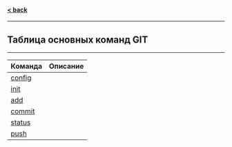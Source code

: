 #### [< back](/readme.md)
---
## Таблица основных команд **GIT**
---

|**Команда**            |**Описание**
|:----------------------|:---------- 
|[config](/3/config.md) |      
|[init](/3/init.md)     |                        
|[add](/3/add.md)       |                              
|[commit](/3/commit.md) |   
|[status](/3/status.md) |
|[push](/3/push.md)     |                  